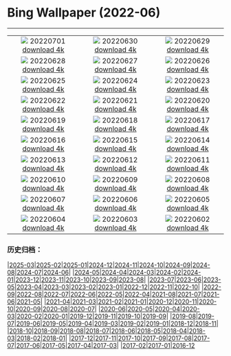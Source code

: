 # Bing Wallpaper (2022-06)
**************
| | | |
| :----: | :----: | :----: |
| ![](https://www.bing.com/th?id=OHR.AcramanCrater_EN-CA5510925388_1920x1080.jpg) 20220701 [download 4k](https://www.bing.com/th?id=OHR.AcramanCrater_EN-CA5510925388_UHD.jpg) | ![](https://www.bing.com/th?id=OHR.PhangNgaBay_EN-CA5544991993_1920x1080.jpg) 20220630 [download 4k](https://www.bing.com/th?id=OHR.PhangNgaBay_EN-CA5544991993_UHD.jpg) | ![](https://www.bing.com/th?id=OHR.TafilaletOasis_EN-CA5108937045_1920x1080.jpg) 20220629 [download 4k](https://www.bing.com/th?id=OHR.TafilaletOasis_EN-CA5108937045_UHD.jpg) |
| ![](https://www.bing.com/th?id=OHR.ValensoleLavender_EN-CA6579604648_1920x1080.jpg) 20220628 [download 4k](https://www.bing.com/th?id=OHR.ValensoleLavender_EN-CA6579604648_UHD.jpg) | ![](https://www.bing.com/th?id=OHR.Pride2022_EN-CA5508434486_1920x1080.jpg) 20220627 [download 4k](https://www.bing.com/th?id=OHR.Pride2022_EN-CA5508434486_UHD.jpg) | ![](https://www.bing.com/th?id=OHR.KellysBeach_EN-CA0238104001_1920x1080.jpg) 20220626 [download 4k](https://www.bing.com/th?id=OHR.KellysBeach_EN-CA0238104001_UHD.jpg) |
| ![](https://www.bing.com/th?id=OHR.CenoteDiver_EN-CA8812522578_1920x1080.jpg) 20220625 [download 4k](https://www.bing.com/th?id=OHR.CenoteDiver_EN-CA8812522578_UHD.jpg) | ![](https://www.bing.com/th?id=OHR.MostarBridge_EN-CA4756750870_1920x1080.jpg) 20220624 [download 4k](https://www.bing.com/th?id=OHR.MostarBridge_EN-CA4756750870_UHD.jpg) | ![](https://www.bing.com/th?id=OHR.AmazonianEcuador_EN-CA4610914171_1920x1080.jpg) 20220623 [download 4k](https://www.bing.com/th?id=OHR.AmazonianEcuador_EN-CA4610914171_UHD.jpg) |
| ![](https://www.bing.com/th?id=OHR.WritingOnStone_EN-CA9659252391_1920x1080.jpg) 20220622 [download 4k](https://www.bing.com/th?id=OHR.WritingOnStone_EN-CA9659252391_UHD.jpg) | ![](https://www.bing.com/th?id=OHR.SwallowtailFlower_EN-CA4511423307_1920x1080.jpg) 20220621 [download 4k](https://www.bing.com/th?id=OHR.SwallowtailFlower_EN-CA4511423307_UHD.jpg) | ![](https://www.bing.com/th?id=OHR.Cassowary_EN-CA4426830486_1920x1080.jpg) 20220620 [download 4k](https://www.bing.com/th?id=OHR.Cassowary_EN-CA4426830486_UHD.jpg) |
| ![](https://www.bing.com/th?id=OHR.CelebratingSurfing_EN-CA4334887480_1920x1080.jpg) 20220619 [download 4k](https://www.bing.com/th?id=OHR.CelebratingSurfing_EN-CA4334887480_UHD.jpg) | ![](https://www.bing.com/th?id=OHR.Balsamroot_EN-CA4136638866_1920x1080.jpg) 20220618 [download 4k](https://www.bing.com/th?id=OHR.Balsamroot_EN-CA4136638866_UHD.jpg) | ![](https://www.bing.com/th?id=OHR.SeonamTemple_EN-CA3734883778_1920x1080.jpg) 20220617 [download 4k](https://www.bing.com/th?id=OHR.SeonamTemple_EN-CA3734883778_UHD.jpg) |
| ![](https://www.bing.com/th?id=OHR.ClingmansDome_EN-CA1414530814_1920x1080.jpg) 20220616 [download 4k](https://www.bing.com/th?id=OHR.ClingmansDome_EN-CA1414530814_UHD.jpg) | ![](https://www.bing.com/th?id=OHR.MuseumMile_EN-CA3391754818_1920x1080.jpg) 20220615 [download 4k](https://www.bing.com/th?id=OHR.MuseumMile_EN-CA3391754818_UHD.jpg) | ![](https://www.bing.com/th?id=OHR.OkavangoElephant_EN-CA3174382448_1920x1080.jpg) 20220614 [download 4k](https://www.bing.com/th?id=OHR.OkavangoElephant_EN-CA3174382448_UHD.jpg) |
| ![](https://www.bing.com/th?id=OHR.SierraPonce_EN-CA3013054784_1920x1080.jpg) 20220613 [download 4k](https://www.bing.com/th?id=OHR.SierraPonce_EN-CA3013054784_UHD.jpg) | ![](https://www.bing.com/th?id=OHR.MisoolIsland_EN-CA2837930886_1920x1080.jpg) 20220612 [download 4k](https://www.bing.com/th?id=OHR.MisoolIsland_EN-CA2837930886_UHD.jpg) | ![](https://www.bing.com/th?id=OHR.RedTrillium_EN-CA3763085365_1920x1080.jpg) 20220611 [download 4k](https://www.bing.com/th?id=OHR.RedTrillium_EN-CA3763085365_UHD.jpg) |
| ![](https://www.bing.com/th?id=OHR.SweetheartAbbey_EN-CA2629210143_1920x1080.jpg) 20220610 [download 4k](https://www.bing.com/th?id=OHR.SweetheartAbbey_EN-CA2629210143_UHD.jpg) | ![](https://www.bing.com/th?id=OHR.CommonDolphin_EN-CA2493527776_1920x1080.jpg) 20220609 [download 4k](https://www.bing.com/th?id=OHR.CommonDolphin_EN-CA2493527776_UHD.jpg) | ![](https://www.bing.com/th?id=OHR.HaagaRhododendron_EN-CA2029533533_1920x1080.jpg) 20220608 [download 4k](https://www.bing.com/th?id=OHR.HaagaRhododendron_EN-CA2029533533_UHD.jpg) |
| ![](https://www.bing.com/th?id=OHR.IndigoBunting_EN-CA1918469124_1920x1080.jpg) 20220607 [download 4k](https://www.bing.com/th?id=OHR.IndigoBunting_EN-CA1918469124_UHD.jpg) | ![](https://www.bing.com/th?id=OHR.RapadalenSNP_EN-CA8010953917_1920x1080.jpg) 20220606 [download 4k](https://www.bing.com/th?id=OHR.RapadalenSNP_EN-CA8010953917_UHD.jpg) | ![](https://www.bing.com/th?id=OHR.AerialPacificRim_EN-CA4751718969_1920x1080.jpg) 20220605 [download 4k](https://www.bing.com/th?id=OHR.AerialPacificRim_EN-CA4751718969_UHD.jpg) |
| ![](https://www.bing.com/th?id=OHR.MoabCycling_EN-CA6642724348_1920x1080.jpg) 20220604 [download 4k](https://www.bing.com/th?id=OHR.MoabCycling_EN-CA6642724348_UHD.jpg) | ![](https://www.bing.com/th?id=OHR.QueenJubilee_EN-CA1366427182_1920x1080.jpg) 20220603 [download 4k](https://www.bing.com/th?id=OHR.QueenJubilee_EN-CA1366427182_UHD.jpg) | ![](https://www.bing.com/th?id=OHR.MarovoLagoon_EN-CA1251233431_1920x1080.jpg) 20220602 [download 4k](https://www.bing.com/th?id=OHR.MarovoLagoon_EN-CA1251233431_UHD.jpg) |

### 历史归档：

|[2025-03](/2025-03/2025-03.md)|[2025-02](/2025-02/2025-02.md)|[2025-01](/2025-01/2025-01.md)|[2024-12](/2024-12/2024-12.md)|[2024-11](/2024-11/2024-11.md)|[2024-10](/2024-10/2024-10.md)|[2024-09](/2024-09/2024-09.md)|[2024-08](/2024-08/2024-08.md)|[2024-07](/2024-07/2024-07.md)|[2024-06](/2024-06/2024-06.md)|
|[2024-05](/2024-05/2024-05.md)|[2024-04](/2024-04/2024-04.md)|[2024-03](/2024-03/2024-03.md)|[2024-02](/2024-02/2024-02.md)|[2024-01](/2024-01/2024-01.md)|[2023-12](/2023-12/2023-12.md)|[2023-11](/2023-11/2023-11.md)|[2023-10](/2023-10/2023-10.md)|[2023-09](/2023-09/2023-09.md)|[2023-08](/2023-08/2023-08.md)|
|[2023-07](/2023-07/2023-07.md)|[2023-06](/2023-06/2023-06.md)|[2023-05](/2023-05/2023-05.md)|[2023-04](/2023-04/2023-04.md)|[2023-03](/2023-03/2023-03.md)|[2023-02](/2023-02/2023-02.md)|[2023-01](/2023-01/2023-01.md)|[2022-12](/2022-12/2022-12.md)|[2022-11](/2022-11/2022-11.md)|[2022-10](/2022-10/2022-10.md)|
|[2022-09](/2022-09/2022-09.md)|[2022-08](/2022-08/2022-08.md)|[2022-07](/2022-07/2022-07.md)|[2022-06](/2022-06/2022-06.md)|[2022-05](/2022-05/2022-05.md)|[2022-04](/2022-04/2022-04.md)|[2021-08](/2021-08/2021-08.md)|[2021-07](/2021-07/2021-07.md)|[2021-06](/2021-06/2021-06.md)|[2021-05](/2021-05/2021-05.md)|
|[2021-04](/2021-04/2021-04.md)|[2021-03](/2021-03/2021-03.md)|[2021-02](/2021-02/2021-02.md)|[2021-01](/2021-01/2021-01.md)|[2020-12](/2020-12/2020-12.md)|[2020-11](/2020-11/2020-11.md)|[2020-10](/2020-10/2020-10.md)|[2020-09](/2020-09/2020-09.md)|[2020-08](/2020-08/2020-08.md)|[2020-07](/2020-07/2020-07.md)|
|[2020-06](/2020-06/2020-06.md)|[2020-05](/2020-05/2020-05.md)|[2020-04](/2020-04/2020-04.md)|[2020-03](/2020-03/2020-03.md)|[2020-02](/2020-02/2020-02.md)|[2020-01](/2020-01/2020-01.md)|[2019-12](/2019-12/2019-12.md)|[2019-11](/2019-11/2019-11.md)|[2019-10](/2019-10/2019-10.md)|[2019-09](/2019-09/2019-09.md)|
|[2019-08](/2019-08/2019-08.md)|[2019-07](/2019-07/2019-07.md)|[2019-06](/2019-06/2019-06.md)|[2019-05](/2019-05/2019-05.md)|[2019-04](/2019-04/2019-04.md)|[2019-03](/2019-03/2019-03.md)|[2019-02](/2019-02/2019-02.md)|[2019-01](/2019-01/2019-01.md)|[2018-12](/2018-12/2018-12.md)|[2018-11](/2018-11/2018-11.md)|
|[2018-10](/2018-10/2018-10.md)|[2018-09](/2018-09/2018-09.md)|[2018-08](/2018-08/2018-08.md)|[2018-07](/2018-07/2018-07.md)|[2018-06](/2018-06/2018-06.md)|[2018-05](/2018-05/2018-05.md)|[2018-04](/2018-04/2018-04.md)|[2018-03](/2018-03/2018-03.md)|[2018-02](/2018-02/2018-02.md)|[2018-01](/2018-01/2018-01.md)|
|[2017-12](/2017-12/2017-12.md)|[2017-11](/2017-11/2017-11.md)|[2017-10](/2017-10/2017-10.md)|[2017-09](/2017-09/2017-09.md)|[2017-08](/2017-08/2017-08.md)|[2017-07](/2017-07/2017-07.md)|[2017-06](/2017-06/2017-06.md)|[2017-05](/2017-05/2017-05.md)|[2017-04](/2017-04/2017-04.md)|[2017-03](/2017-03/2017-03.md)|
|[2017-02](/2017-02/2017-02.md)|[2017-01](/2017-01/2017-01.md)|[2016-12](/2016-12/2016-12.md)